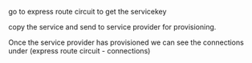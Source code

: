 

go to express route circuit to get the servicekey

copy the service and send to service provider for provisioning.

Once the service provider has provisioned we can see the connections under (express route circuit - connections)
